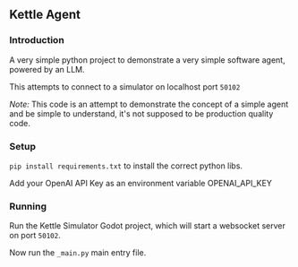 ## Kettle Agent

### Introduction
A very simple python project to demonstrate a very simple software agent, powered by an LLM.

This attempts to connect to a simulator on localhost port `50102`

_Note:_ This code is an attempt to demonstrate the concept of a simple agent and be simple to understand, it's not supposed to be production quality code.

### Setup
`pip install requirements.txt` to install the correct python libs.

Add your OpenAI API Key as an environment variable OPENAI_API_KEY

### Running 
Run the Kettle Simulator Godot project, which will start a websocket server on port `50102`.

Now run the `_main.py` main entry file.
